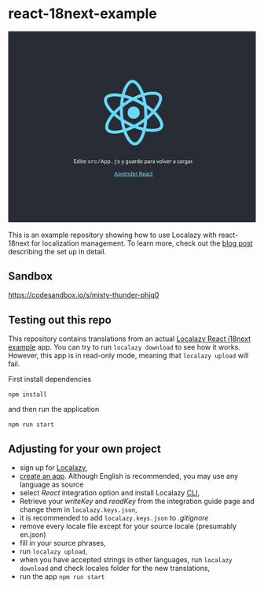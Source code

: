 # react-18next-example
![React Starter in Spanish](./src/assets/react-i18next-example.png)

This is an example repository showing how to use Localazy with react-18next for localization management.
To learn more, check out the [blog post](https://localazy.com/blog/how-to-localize-react-app-with-react-18next-and-localazy) describing the set up in detail.

## Sandbox
https://codesandbox.io/s/misty-thunder-phjq0

## Testing out this repo
This repository contains translations from an actual [Localazy React i18next example](https://localazy.com/p/react-i18next-example) app. You can try to run `localazy download` to see how it works. However, this app is in read-only mode, meaning that `localazy upload` will fail. 

First install dependencies
```
npm install
```

and then run the application
```
npm run start
```

## Adjusting for your own project

- sign up for [Localazy](https://localazy.com/register),
- [create an app](https://localazy.com/my/create). Although English is recommended, you may use any language as source 
- select *React* integration option and install Localazy [CLI](https://testing.localazy.com/docs/cli/installation),
- Retrieve your _writeKey_ and _readKey_ from the integration guide page and change them in `localazy.keys.json`,
- it is recommended to add `localazy.keys.json` to _.gitignore_
- remove every locale file except for your source locale (presumably en.json)
- fill in your source phrases,
- run `localazy upload`,
- when you have accepted strings in other languages, run `localazy download` and check locales folder for the new translations,
-  run the app `npm run start`
